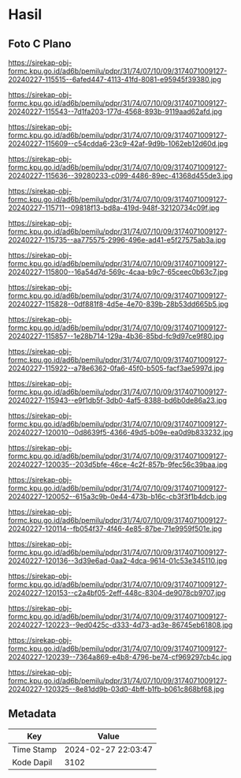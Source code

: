 # Hasil

## Foto C Plano

https://sirekap-obj-formc.kpu.go.id/ad6b/pemilu/pdpr/31/74/07/10/09/3174071009127-20240227-115515--6afed447-4113-41fd-8081-e95945f39380.jpg

https://sirekap-obj-formc.kpu.go.id/ad6b/pemilu/pdpr/31/74/07/10/09/3174071009127-20240227-115543--7d1fa203-177d-4568-893b-9119aad62afd.jpg

https://sirekap-obj-formc.kpu.go.id/ad6b/pemilu/pdpr/31/74/07/10/09/3174071009127-20240227-115609--c54cdda6-23c9-42af-9d9b-1062eb12d60d.jpg

https://sirekap-obj-formc.kpu.go.id/ad6b/pemilu/pdpr/31/74/07/10/09/3174071009127-20240227-115636--39280233-c099-4486-89ec-41368d455de3.jpg

https://sirekap-obj-formc.kpu.go.id/ad6b/pemilu/pdpr/31/74/07/10/09/3174071009127-20240227-115711--09818f13-bd8a-419d-948f-32120734c09f.jpg

https://sirekap-obj-formc.kpu.go.id/ad6b/pemilu/pdpr/31/74/07/10/09/3174071009127-20240227-115735--aa775575-2996-496e-ad41-e5f27575ab3a.jpg

https://sirekap-obj-formc.kpu.go.id/ad6b/pemilu/pdpr/31/74/07/10/09/3174071009127-20240227-115800--16a54d7d-569c-4caa-b9c7-65ceec0b63c7.jpg

https://sirekap-obj-formc.kpu.go.id/ad6b/pemilu/pdpr/31/74/07/10/09/3174071009127-20240227-115828--0df881f8-4d5e-4e70-839b-28b53dd665b5.jpg

https://sirekap-obj-formc.kpu.go.id/ad6b/pemilu/pdpr/31/74/07/10/09/3174071009127-20240227-115857--1e28b714-129a-4b36-85bd-fc9d97ce9f80.jpg

https://sirekap-obj-formc.kpu.go.id/ad6b/pemilu/pdpr/31/74/07/10/09/3174071009127-20240227-115922--a78e6362-0fa6-45f0-b505-facf3ae5997d.jpg

https://sirekap-obj-formc.kpu.go.id/ad6b/pemilu/pdpr/31/74/07/10/09/3174071009127-20240227-115943--e9f1db5f-3db0-4af5-8388-bd6b0de86a23.jpg

https://sirekap-obj-formc.kpu.go.id/ad6b/pemilu/pdpr/31/74/07/10/09/3174071009127-20240227-120010--0d8639f5-4366-49d5-b09e-ea0d9b833232.jpg

https://sirekap-obj-formc.kpu.go.id/ad6b/pemilu/pdpr/31/74/07/10/09/3174071009127-20240227-120035--203d5bfe-46ce-4c2f-857b-9fec56c39baa.jpg

https://sirekap-obj-formc.kpu.go.id/ad6b/pemilu/pdpr/31/74/07/10/09/3174071009127-20240227-120052--615a3c9b-0e44-473b-b16c-cb3f3f1b4dcb.jpg

https://sirekap-obj-formc.kpu.go.id/ad6b/pemilu/pdpr/31/74/07/10/09/3174071009127-20240227-120114--fb054f37-4f46-4e85-87be-71e9959f501e.jpg

https://sirekap-obj-formc.kpu.go.id/ad6b/pemilu/pdpr/31/74/07/10/09/3174071009127-20240227-120136--3d39e6ad-0aa2-4dca-9614-01c53e345110.jpg

https://sirekap-obj-formc.kpu.go.id/ad6b/pemilu/pdpr/31/74/07/10/09/3174071009127-20240227-120153--c2a4bf05-2eff-448c-8304-de9078cb9707.jpg

https://sirekap-obj-formc.kpu.go.id/ad6b/pemilu/pdpr/31/74/07/10/09/3174071009127-20240227-120223--9ed0425c-d333-4d73-ad3e-86745eb61808.jpg

https://sirekap-obj-formc.kpu.go.id/ad6b/pemilu/pdpr/31/74/07/10/09/3174071009127-20240227-120239--7364a869-e4b8-4796-be74-cf969297cb4c.jpg

https://sirekap-obj-formc.kpu.go.id/ad6b/pemilu/pdpr/31/74/07/10/09/3174071009127-20240227-120325--8e81dd9b-03d0-4bff-b1fb-b061c868bf68.jpg


## Metadata

| Key        | Value               |
| ---------- | ------------------- |
| Time Stamp | 2024-02-27 22:03:47 |
| Kode Dapil | 3102                |



